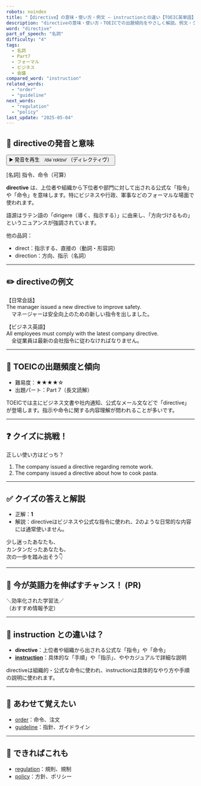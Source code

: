 ```yaml
---
robots: noindex
title: "【directive】の意味・使い方・例文 ― instructionとの違い【TOEIC英単語】"
description: "directiveの意味・使い方・TOEICでの出題傾向をやさしく解説。例文・クイズ付きでinstructionとの違いもわかりやすく学べます。"
word: "directive"
part_of_speech: "名詞"
difficulty: "4"
tags:
  - 名詞
  - Part7
  - フォーマル
  - ビジネス
  - 会議
compared_word: "instruction"
related_words:
  - "order"
  - "guideline"
next_words:
  - "regulation"
  - "policy"
last_update: "2025-05-04"
---
```


## 🔰 directiveの発音と意味

<button class="play-audio" onclick="playTTS('directive')">
  <span class="play-audio-main">
    ▶️ 発音を再生　/dəˈrɛktɪv/
  </span>
  <span class="play-audio-sub">
    （ディレクティヴ）
  </span>
</button>

[名詞] 指令、命令（可算）

**directive** は、上位者や組織から下位者や部門に対して出される公式な「指令」や「命令」を意味します。特にビジネスや行政、軍事などのフォーマルな場面で使われます。

語源はラテン語の「dirigere（導く、指示する）」に由来し、「方向づけるもの」というニュアンスが強調されています。

他の品詞：  
- direct：指示する、直接の（動詞・形容詞）
- direction：方向、指示（名詞）

---

## ✏️ directiveの例文

【日常会話】  
The manager issued a new directive to improve safety.  
　マネージャーは安全向上のための新しい指令を出しました。

【ビジネス英語】  
All employees must comply with the latest company directive.  
　全従業員は最新の会社指令に従わなければなりません。

---

## 🎯 TOEICの出題頻度と傾向

- 難易度：★★★★☆
- 出題パート：Part 7（長文読解）

TOEICでは主にビジネス文書や社内通知、公式なメール文などで「directive」が登場します。指示や命令に関する内容理解が問われることが多いです。

---

## ❓ クイズに挑戦！

正しい使い方はどっち？

1. The company issued a directive regarding remote work.  
2. The company issued a directive about how to cook pasta.

---

## ✅ クイズの答えと解説

- 正解：**1**
- 解説：directiveはビジネスや公式な指令に使われ、2のような日常的な内容には通常使いません。

少し迷ったあなたも、  
カンタンだったあなたも、  
次の一歩を踏み出そう👇️

---

## 🚀 今が英語力を伸ばすチャンス！ (PR)

<div class="info-center">
＼効率化された学習法／<br>  
（おすすめ情報予定）
</div>

---

## 🤔  instruction との違いは？

- **directive**：上位者や組織から出される公式な「指令」や「命令」
- **[instruction](/word/instruction)**：具体的な「手順」や「指示」、ややカジュアルで詳細な説明

directiveは組織的・公式な命令に使われ、instructionは具体的なやり方や手順の説明に使われます。

---

## 🧩 あわせて覚えたい

- [order](/word/order)：命令、注文
- [guideline](/word/guideline)：指針、ガイドライン

---

## 📖 できればこれも

- [regulation](/word/regulation)：規則、規制
- [policy](/word/policy)：方針、ポリシー

<!-- cvid: aid20_bid40 -->
